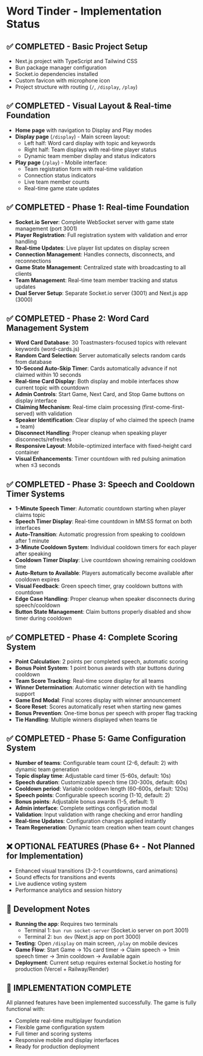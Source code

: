 # Word Tinder - Implementation Status

## ✅ **COMPLETED** - Basic Project Setup
- Next.js project with TypeScript and Tailwind CSS
- Bun package manager configuration
- Socket.io dependencies installed
- Custom favicon with microphone icon
- Project structure with routing (`/`, `/display`, `/play`)

## ✅ **COMPLETED** - Visual Layout & Real-time Foundation
- **Home page** with navigation to Display and Play modes
- **Display page** (`/display`) - Main screen layout:
  - Left half: Word card display with topic and keywords
  - Right half: Team displays with real-time player status
  - Dynamic team member display and status indicators
- **Play page** (`/play`) - Mobile interface:
  - Team registration form with real-time validation
  - Connection status indicators
  - Live team member counts
  - Real-time game state updates

## ✅ **COMPLETED** - Phase 1: Real-time Foundation
- **Socket.io Server**: Complete WebSocket server with game state management (port 3001)
- **Player Registration**: Full registration system with validation and error handling
- **Real-time Updates**: Live player list updates on display screen
- **Connection Management**: Handles connects, disconnects, and reconnections
- **Game State Management**: Centralized state with broadcasting to all clients
- **Team Management**: Real-time team member tracking and status updates
- **Dual Server Setup**: Separate Socket.io server (3001) and Next.js app (3000)

## ✅ **COMPLETED** - Phase 2: Word Card Management System
- **Word Card Database**: 30 Toastmasters-focused topics with relevant keywords (word-cards.js)
- **Random Card Selection**: Server automatically selects random cards from database
- **10-Second Auto-Skip Timer**: Cards automatically advance if not claimed within 10 seconds
- **Real-time Card Display**: Both display and mobile interfaces show current topic with countdown
- **Admin Controls**: Start Game, Next Card, and Stop Game buttons on display interface
- **Claiming Mechanism**: Real-time claim processing (first-come-first-served) with validation
- **Speaker Identification**: Clear display of who claimed the speech (name + team)
- **Disconnect Handling**: Proper cleanup when speaking player disconnects/refreshes
- **Responsive Layout**: Mobile-optimized interface with fixed-height card container
- **Visual Enhancements**: Timer countdown with red pulsing animation when ≤3 seconds

## ✅ **COMPLETED** - Phase 3: Speech and Cooldown Timer Systems
- **1-Minute Speech Timer**: Automatic countdown starting when player claims topic
- **Speech Timer Display**: Real-time countdown in MM:SS format on both interfaces
- **Auto-Transition**: Automatic progression from speaking to cooldown after 1 minute
- **3-Minute Cooldown System**: Individual cooldown timers for each player after speaking
- **Cooldown Timer Display**: Live countdown showing remaining cooldown time
- **Auto-Return to Available**: Players automatically become available after cooldown expires
- **Visual Feedback**: Green speech timer, gray cooldown buttons with countdown
- **Edge Case Handling**: Proper cleanup when speaker disconnects during speech/cooldown
- **Button State Management**: Claim buttons properly disabled and show timer during cooldown

## ✅ **COMPLETED** - Phase 4: Complete Scoring System
- **Point Calculation**: 2 points per completed speech, automatic scoring
- **Bonus Point System**: 1 point bonus awards with star buttons during cooldown
- **Team Score Tracking**: Real-time score display for all teams
- **Winner Determination**: Automatic winner detection with tie handling support
- **Game End Modal**: Final scores display with winner announcement
- **Score Reset**: Scores automatically reset when starting new games
- **Bonus Prevention**: One-time bonus per speech with proper flag tracking
- **Tie Handling**: Multiple winners displayed when teams tie

## ✅ **COMPLETED** - Phase 5: Game Configuration System
- **Number of teams**: Configurable team count (2-6, default: 2) with dynamic team generation
- **Topic display time**: Adjustable card timer (5-60s, default: 10s)
- **Speech duration**: Customizable speech time (30-300s, default: 60s)
- **Cooldown period**: Variable cooldown length (60-600s, default: 120s)
- **Speech points**: Configurable speech scoring (1-10, default: 2)
- **Bonus points**: Adjustable bonus awards (1-5, default: 1)
- **Admin interface**: Complete settings configuration modal
- **Validation**: Input validation with range checking and error handling
- **Real-time Updates**: Configuration changes applied instantly
- **Team Regeneration**: Dynamic team creation when team count changes

## ❌ **OPTIONAL FEATURES** (Phase 6+ - Not Planned for Implementation)
- Enhanced visual transitions (3-2-1 countdowns, card animations)
- Sound effects for transitions and events
- Live audience voting system
- Performance analytics and session history

## 📝 **Development Notes**
- **Running the app**: Requires two terminals
  - Terminal 1: `bun run socket-server` (Socket.io server on port 3001)
  - Terminal 2: `bun dev` (Next.js app on port 3000)
- **Testing**: Open `/display` on main screen, `/play` on mobile devices
- **Game Flow**: Start Game → 10s card timer → Claim speech → 1min speech timer → 3min cooldown → Available again
- **Deployment**: Current setup requires external Socket.io hosting for production (Vercel + Railway/Render)

## 🎯 **IMPLEMENTATION COMPLETE**
All planned features have been implemented successfully. The game is fully functional with:
- Complete real-time multiplayer foundation
- Flexible game configuration system
- Full timer and scoring systems
- Responsive mobile and display interfaces
- Ready for production deployment